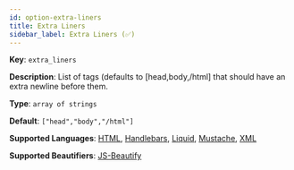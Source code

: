 ```yaml
---
id: option-extra-liners
title: Extra Liners
sidebar_label: Extra Liners (✅)
---
```

**Key**: `extra_liners`

**Description**: List of tags (defaults to [head,body,/html] that should have an extra newline before them.

**Type**: `array of strings`

**Default**: `["head","body","/html"]`

**Supported Languages**: [HTML](/docs/language-html.html), [Handlebars](/docs/language-handlebars.html), [Liquid](/docs/language-liquid.html), [Mustache](/docs/language-mustache.html), [XML](/docs/language-xml.html)

**Supported Beautifiers**: [JS-Beautify](/docs/beautifier-js-beautify.html)
